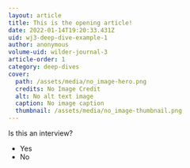 ```yaml
---
layout: article
title: This is the opening article!
date: 2022-01-14T19:20:33.431Z
uid: wj3-deep-dive-example-1
author: anonymous
volume-uid: wilder-journal-3
article-order: 1
category: deep-dives
cover:
  path: /assets/media/no_image-hero.png
  credits: No Image Credit
  alt: No alt text image
  caption: No image caption
  thumbnail: /assets/media/no_image-thumbnail.png
---
```


Is this an interview?

- Yes
- No
